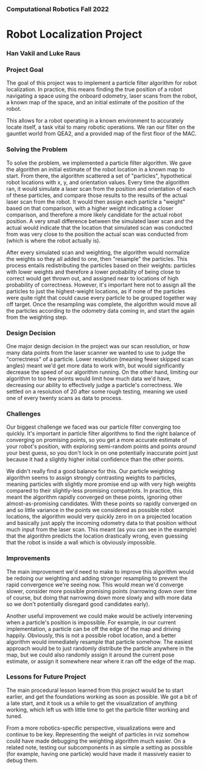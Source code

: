 ### Computational Robotics Fall 2022

# Robot Localization Project

### Han Vakil and Luke Raus

### Project Goal

The goal of this project was to implement a particle filter algorithm for robot localization. In practice, this means finding the true position of a robot navigating a space using the onboard odometry, laser scans from the robot, a known map of the space, and an initial estimate of the position of the robot. 

This allows for a robot operating in a known environment to accurately locate itself, a task vital to many robotic operations. We ran our filter on the gauntlet world from QEA2, and a provided map of the first floor of the MAC.

### Solving the Problem

To solve the problem, we implemented a particle filter algorithm. We gave the algorithm an initial estimate of the robot location in a known map to start. From there, the algorithm scattered a set of "particles", hypothetical robot locations with x, y, and orientation values. Every time the algorithm ran, it would simulate a laser scan from the position and orientation of each of these particles, and compare those results to the results of the actual laser scan from the robot. It would then assign each particle a "weight" based on that comparison, with a higher weight indicating a closer comparison, and therefore a more likely candidate for the actual robot position. A very small difference between the simulated laser scan and the actual would indicate that the location that simulated scan was conducted from was very close to the position the actual scan was conducted from (which is where the robot actually is).

After every simulated scan and weighting, the algorithm would normalize the weights so they all added to one, then "resample" the particles. This process entails redistributing the particles based on their weights: particles with lower weights and therefore a lower probability of being close to correct would get thrown out, and assigned near to locations of high probability of correctness. However, it's important here not to assign all the particles to just the highest-weight locations, as if none of the particles were quite right that could cause every particle to be grouped together way off target. Once the resampling was complete, the algorithm would move all the particles according to the odometry data coming in, and start the again from the weighting step.

### Design Decision

One major design decision in the project was our scan resolution, or how many data points from the laser scanner we wanted to use to judge the "correctness" of a particle. Lower resolution (meaning fewer skipped scan angles) meant we'd get more data to work with, but would significantly decrease the speed of our algorithm running. On the other hand, limiting our algorithm to too few points would limit how much data we'd have, decreasing our ability to effectively judge a particle's correctness. We settled on a resolution of 20 after some rough testing, meaning we used one of every twenty scans as data to process.

### Challenges

Our biggest challenge we faced was our particle filter converging too quickly. It's important in particle filter algorithms to find the right balance of converging on promising points, so you get a more accurate estimate of your robot's position, with exploring semi-random points and points *around* your best guess, so you don't lock in on one potentially inaccurate point just because it had a slightly higher initial confidence than the other points.

We didn't really find a good balance for this. Our particle weighting algorithm seems to assign strongly contrasting weights to particles, meaning particles with slightly more promise end up with very high weights compared to their slightly-less promising compatriots. In practice, this meant the algorithm rapidly converged on these points, ignoring other almost-as-promising candidates. With these points so rapidly converged on and so little variance in the points we considered as possible robot locations, the algorithm would very quickly zero in on a projected location and basically just apply the incoming odometry data to that position without much input from the laser scan. This meant (as you can see in the example) that the algorithm predicts the location drastically wrong, even guessing that the robot is inside a wall which is obviously impossible.

### Improvements

The main improvement we'd need to make to improve this algorithm would be redoing our weighting and adding stronger resampling to prevent the rapid convergence we're seeing now. This would mean we'd converge slower, consider more possible promising points (narrowing down over time of course, but doing that narrowing down more slowly and with more data so we don't potentially disregard good candidates early).

Another useful improvement we could make would be actively intervening when a particle's position is impossible. For example, in our current implementation, a particle can be off the edge of the map and driving happily. Obviously, this is not a possible robot location, and a better algorithm would immediately resample that particle somehow. The easiest approach would be to just randomly distribute the particle anywhere in the map, but we could also randomly assign it around the current pose estimate, or assign it somewhere near where it ran off the edge of the map.

### Lessons for Future Project

The main procedural lesson learned from this project would be to start earlier, and get the foundations working as soon as possible. We got a bit of a late start, and it took us a while to get the visualization of anything working, which left us with little time to get the particle filter working and tuned.

From a more robotics-specific perspective, visualizations were and continue to be key. Representing the weight of particles in rviz somehow could have made debugging the weighting algorithm much easier. On a related note, testing our subcomponents in as simple a setting as possible (for example, having one particle) would have made it massively easier to debug them.
